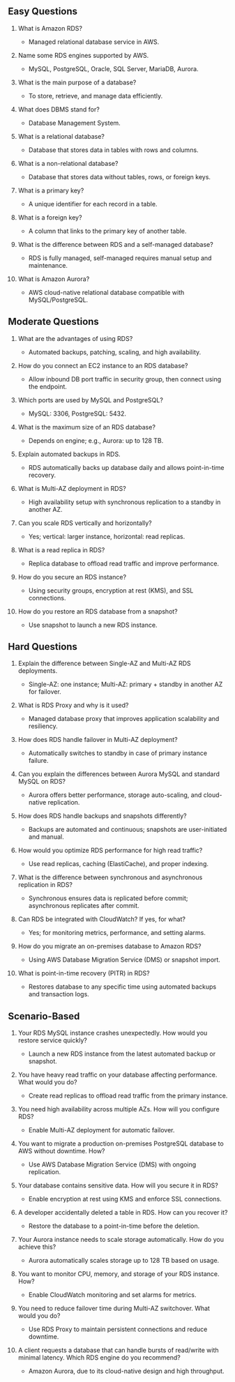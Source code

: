## Easy Questions
1. What is Amazon RDS?  
   - Managed relational database service in AWS.

2. Name some RDS engines supported by AWS.  
   - MySQL, PostgreSQL, Oracle, SQL Server, MariaDB, Aurora.

3. What is the main purpose of a database?  
   - To store, retrieve, and manage data efficiently.

4. What does DBMS stand for?  
   - Database Management System.

5. What is a relational database?  
   - Database that stores data in tables with rows and columns.

6. What is a non-relational database?  
   - Database that stores data without tables, rows, or foreign keys.

7. What is a primary key?  
   - A unique identifier for each record in a table.

8. What is a foreign key?  
   - A column that links to the primary key of another table.

9. What is the difference between RDS and a self-managed database?  
   - RDS is fully managed, self-managed requires manual setup and maintenance.

10. What is Amazon Aurora?  
    - AWS cloud-native relational database compatible with MySQL/PostgreSQL.

## Moderate Questions

1. What are the advantages of using RDS?  
   - Automated backups, patching, scaling, and high availability.

2. How do you connect an EC2 instance to an RDS database?  
   - Allow inbound DB port traffic in security group, then connect using the endpoint.

3. Which ports are used by MySQL and PostgreSQL?  
   - MySQL: 3306, PostgreSQL: 5432.

4. What is the maximum size of an RDS database?  
   - Depends on engine; e.g., Aurora: up to 128 TB.

5. Explain automated backups in RDS.  
   - RDS automatically backs up database daily and allows point-in-time recovery.

6. What is Multi-AZ deployment in RDS?  
   - High availability setup with synchronous replication to a standby in another AZ.

7. Can you scale RDS vertically and horizontally?  
   - Yes; vertical: larger instance, horizontal: read replicas.

8. What is a read replica in RDS?  
   - Replica database to offload read traffic and improve performance.

9. How do you secure an RDS instance?  
   - Using security groups, encryption at rest (KMS), and SSL connections.

10. How do you restore an RDS database from a snapshot?  
    - Use snapshot to launch a new RDS instance.

## Hard Questions
1. Explain the difference between Single-AZ and Multi-AZ RDS deployments.  
   - Single-AZ: one instance; Multi-AZ: primary + standby in another AZ for failover.

2. What is RDS Proxy and why is it used?  
   - Managed database proxy that improves application scalability and resiliency.

3. How does RDS handle failover in Multi-AZ deployment?  
   - Automatically switches to standby in case of primary instance failure.

4. Can you explain the differences between Aurora MySQL and standard MySQL on RDS?  
   - Aurora offers better performance, storage auto-scaling, and cloud-native replication.

5. How does RDS handle backups and snapshots differently?  
   - Backups are automated and continuous; snapshots are user-initiated and manual.

6. How would you optimize RDS performance for high read traffic?  
   - Use read replicas, caching (ElastiCache), and proper indexing.

7. What is the difference between synchronous and asynchronous replication in RDS?  
   - Synchronous ensures data is replicated before commit; asynchronous replicates after commit.

8. Can RDS be integrated with CloudWatch? If yes, for what?  
   - Yes; for monitoring metrics, performance, and setting alarms.

9. How do you migrate an on-premises database to Amazon RDS?  
   - Using AWS Database Migration Service (DMS) or snapshot import.

10. What is point-in-time recovery (PITR) in RDS?  
    - Restores database to any specific time using automated backups and transaction logs.

## Scenario-Based

1. Your RDS MySQL instance crashes unexpectedly. How would you restore service quickly?  
   - Launch a new RDS instance from the latest automated backup or snapshot.

2. You have heavy read traffic on your database affecting performance. What would you do?  
   - Create read replicas to offload read traffic from the primary instance.

3. You need high availability across multiple AZs. How will you configure RDS?  
   - Enable Multi-AZ deployment for automatic failover.

4. You want to migrate a production on-premises PostgreSQL database to AWS without downtime. How?  
   - Use AWS Database Migration Service (DMS) with ongoing replication.

5. Your database contains sensitive data. How will you secure it in RDS?  
   - Enable encryption at rest using KMS and enforce SSL connections.

6. A developer accidentally deleted a table in RDS. How can you recover it?  
   - Restore the database to a point-in-time before the deletion.

7. Your Aurora instance needs to scale storage automatically. How do you achieve this?  
   - Aurora automatically scales storage up to 128 TB based on usage.

8. You want to monitor CPU, memory, and storage of your RDS instance. How?  
   - Enable CloudWatch monitoring and set alarms for metrics.

9. You need to reduce failover time during Multi-AZ switchover. What would you do?  
   - Use RDS Proxy to maintain persistent connections and reduce downtime.

10. A client requests a database that can handle bursts of read/write with minimal latency. Which RDS engine do you recommend?  
    - Amazon Aurora, due to its cloud-native design and high throughput.
